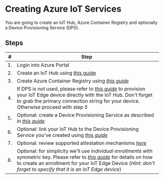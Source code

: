 # Creating Azure IoT Services #

You are going to create an IoT Hub, Azure Container Registry and optionally a Device Provisioning Service (DPS). 

## Steps ##
| # | Step   |
|-|-|
|1.| Login into Azure Portal
|2.| Create an IoT Hub using [this guide](https://docs.microsoft.com/en-us/azure/iot-dps/tutorial-set-up-cloud#create-an-iot-hub)
|3.| Create Azure Container Registry using *[this guide](https://docs.microsoft.com/en-us/azure/container-registry/container-registry-get-started-portal#create-a-container-registry)*
|4.| If DPS is not used, please refer to *[this guide](https://docs.microsoft.com/en-us/azure/iot-edge/how-to-register-device#register-in-the-azure-portal)* to provision your IoT Edge device directly with the IoT Hub. Don't forget to grab the primary connection string for your device. Otherwise proceed with step *5*
|5.| Optional: create a Device Provisioning Service as described in *[this guide](https://docs.microsoft.com/en-us/azure/iot-dps/tutorial-set-up-cloud#create-a-device-provisioning-service-instance-and-get-the-id-scope)*
|6.| Optional: link your IoT Hub to the Device Provisioning Service you've created using *[this guide](https://docs.microsoft.com/en-us/azure/iot-dps/tutorial-set-up-cloud#link-the-device-provisioning-service-to-an-iot-hub)*
|7.| Optional: review supported attestation mechanisms *[here](https://docs.microsoft.com/en-us/azure/iot-dps/concepts-security)* 
|8.| Optional: for simplicity we'll use *individual enrollments* with symmetric key. Please refer to *[this guide](https://docs.microsoft.com/en-us/azure/iot-dps/concepts-symmetric-key-attestation)* for details on how to create an enrollment for your IoT Edge Device (*Hint: don't forget to specify that it is an IoT Edge device*)
